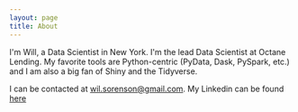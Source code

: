 ```yaml
---
layout: page
title: About
---
```

I'm Will, a Data Scientist in New York. I'm the lead Data Scientist at Octane Lending. My favorite tools are Python-centric (PyData, Dask, PySpark, etc.) and I am also a big fan of Shiny and the Tidyverse.

I can be contacted at wil.sorenson@gmail.com. My Linkedin can be found [here](https://www.linkedin.com/in/will-sorenson-b69a2610a)
